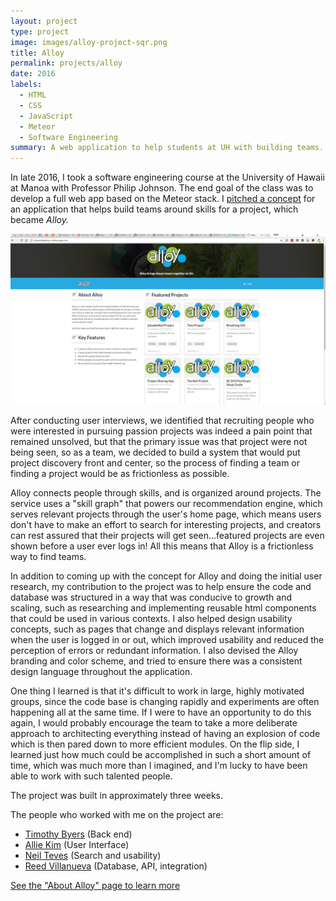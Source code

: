```yaml
---
layout: project
type: project
image: images/alloy-project-sqr.png
title: Alloy
permalink: projects/alloy
date: 2016
labels:
  - HTML
  - CSS
  - JavaScript
  - Meteor
  - Software Engineering
summary: A web application to help students at UH with building teams.
---
```


In late 2016, I took a software engineering course at the University of Hawaii at Manoa with Professor Philip Johnson. The end goal of the class was to develop a full web app based on the Meteor stack. I [pitched a concept](https://spyhi.github.io/essays/project-teambuilder.html) for an application that helps build teams around skills for a project, which became *Alloy.*

<img class="ui fluid image" src="../images/alloy-landing.png">

After conducting user interviews, we identified that recruiting people who were interested in pursuing passion projects was indeed a pain point that remained unsolved, but that the primary issue was that project were not being seen, so as a team, we decided to build a system that would put project discovery front and center, so the process of finding a team or finding a project would be as frictionless as possible.

Alloy connects people through skills, and is organized around projects. The service uses a "skill graph" that powers our recommendation engine, which serves relevant projects through the user's home page, which means users don't have to make an effort to search for interesting projects, and creators can rest assured that their projects will get seen...featured projects are even shown before a user ever logs in! All this means that Alloy is a frictionless way to find teams.

In addition to coming up with the concept for Alloy and doing the initial user research, my contribution to the project was to help ensure the code and database was structured in a way that was conducive to growth and scaling, such as researching and implementing reusable html components that could be used in various contexts. I also helped design usability concepts, such as pages that change and displays relevant information when the user is logged in or out, which improved usability and reduced the perception of errors or redundant information. I also devised the Alloy branding and color scheme, and tried to ensure there was a consistent design language throughout the application.

One thing I learned is that it's difficult to work in large, highly motivated groups, since the code base is changing rapidly and experiments are often happening all at the same time. If I were to have an opportunity to do this again, I would probably encourage the team to take a more deliberate approach to architecting everything instead of having an explosion of code which is then pared down to more efficient modules. On the flip side, I learned just how much could be accomplished in such a short amount of time, which was much more than I imagined, and I'm lucky to have been able to work with such talented people.

The project was built in approximately three weeks.

The people who worked with me on the project are:
* [Timothy Byers](https://byerst.github.io/) (Back end)
* [Allie Kim](https://alliekim.github.io/) (User Interface)
* [Neil Teves](https://neilnthings.github.io/) (Search and usability)
* [Reed Villanueva](https://reedv.github.io/) (Database, API, integration)

[See the "About Alloy" page to learn more](https://alloyteams.github.io/)
